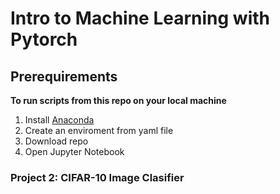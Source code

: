 # Intro to Machine Learning with Pytorch

## Prerequirements

**To run scripts from this repo on your local machine**

1. Install [Anaconda](https://www.anaconda.com)
2. Create an enviroment from yaml file
3. Download repo
3. Open Jupyter Notebook

### Project 2: CIFAR-10 Image Clasifier
